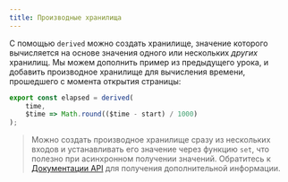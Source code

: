 ```yaml
---
title: Производные хранилища
---
```


С помощью `derived` можно создать хранилище, значение которого вычисляется на основе значения одного или нескольких *других* хранилищ. Мы можем дополнить пример из предыдущего урока, и добавить производное хранилище для вычисления времени, прошедшего с момента открытия страницы:

```js
export const elapsed = derived(
	time,
	$time => Math.round(($time - start) / 1000)
);
```

> Можно создать производное хранилище сразу из нескольких входов и устанавливать его значение через функцию `set`, что полезно при асинхронном получении значений. Обратитесь к [Документации API](docs#run-time-svelte-store-derived) для получения дополнительной информации.
